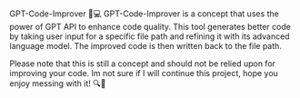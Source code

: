 GPT-Code-Improver 🤖💻
GPT-Code-Improver is a concept that uses the power of GPT API to enhance code quality. This tool generates better code by taking user input for a specific file path and refining it with its advanced language model. The improved code is then written back to the file path.

Please note that this is still a concept and should not be relied upon for improving your code. Im not sure if I will continue this project, hope you enjoy messing with it! 🔍👀